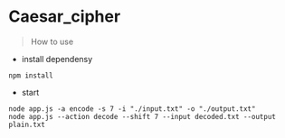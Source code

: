 # Caesar_cipher

> How to use
- install dependensy

```
npm install
```
- start
```
node app.js -a encode -s 7 -i "./input.txt" -o "./output.txt"
node app.js --action decode --shift 7 --input decoded.txt --output plain.txt
```
